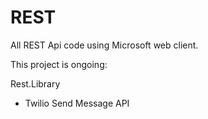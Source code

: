 # REST
All REST Api code using Microsoft web client.

This project is ongoing:

Rest.Library

 * Twilio Send Message API
